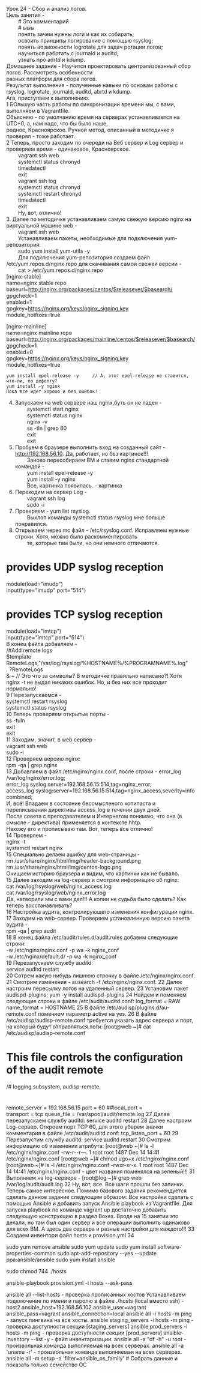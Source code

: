 Урок 24 - Сбор и анализ логов.  
Цель занятия -  
$~~~~~~~~$# Это комментарий  
$~~~~~~~~$# ыыы  
$~~~~~~~~$понять зачем нужны логи и как их собирать;  
$~~~~~~~~$освоить принципы логирование с помощью rsyslog;  
$~~~~~~~~$понять возможности logrotate для задач ротации логов;  
$~~~~~~~~$научиться работать с journald и auditd;  
$~~~~~~~~$узнать про adrtd и kdump.  
Домашнее задание - Научится проектировать централизованный сбор логов. Рассмотреть особенности   
разных платформ для сбора логов.  
Результат выполнения - полученные навыки по основам работы с rsyslog, logrotate, journald, auditd, abrtd и kdump.  
Ага, приступаем к выполнению.  
1 БОльшую часть работы по синхронизации времени мы, с вами, выполняем в Vagrantfile.  
Объясняю - по умолчанию время на серверах устанавливается на UTC+0, а, нам надо, что бы было наше,  
родное, Красноярское. Ручной метод, описанный в методичке я проверял - тоже работает.  
2 Теперь, просто заходим по очереди на Веб сервер и Log сервер и проверяем время - одинаковое, Красноярское.  
$~~~~~~~~$vagrant ssh web  
$~~~~~~~~$systemctl status chronyd  
$~~~~~~~~$timedatectl  
$~~~~~~~~$exit  
$~~~~~~~~$vagrant ssh log  
$~~~~~~~~$systemctl status chronyd  
$~~~~~~~~$systemctl restart chronyd  
$~~~~~~~~$timedatectl  
$~~~~~~~~$exit  
$~~~~~~~~$Ну, вот, отлично!  
3. Далее по методичке устанавливаем самую свежую версию nginx на виртуальной машине web -  
$~~~~~~~~$vagrant ssh web  
$~~~~~~~~$Устанавливаем пакеты, необходимые для подключения yum-репозитория:  
$~~~~~~~~$sudo yum install yum-utils -y  
$~~~~~~~~$Для подключения yum-репозитория создаем файл /etc/yum.repos.d/nginx.repo для скачивания самой свежей версии -  
$~~~~~~~~$cat > /etc/yum.repos.d/nginx.repo  
[nginx-stable]  
name=nginx stable repo  
baseurl=http://nginx.org/packages/centos/$releasever/$basearch/  
gpgcheck=1  
enabled=1  
gpgkey=https://nginx.org/keys/nginx_signing.key  
module_hotfixes=true  
  
[nginx-mainline]  
name=nginx mainline repo  
baseurl=http://nginx.org/packages/mainline/centos/$releasever/$basearch/  
gpgcheck=1  
enabled=0  
gpgkey=https://nginx.org/keys/nginx_signing.key  
module_hotfixes=true  
  
	yum install epel-release -y		// А, этот epel-release не ставится, что-ли, по дефолту?  
	yum install -y nginx  
	Пока все идет хорошо и без ошибок!  
4. Запускаем на web сервере наш nginx,буть он не ладен -   
$~~~~~~~~$systemctl start nginx  
$~~~~~~~~$systemctl status nginx  
$~~~~~~~~$nginx -v  
$~~~~~~~~$ss -tln | grep 80  
$~~~~~~~~$exit  
$~~~~~~~~$exit  
5. Пробуем в браузере выполнить вход на созданный сайт - http://192.168.56.10. Да, работает, но без картинок!!!  
$~~~~~~~~$Заново пересобираем ВМ и ставим nginx стандартной командой -   
$~~~~~~~~$yum install epel-release -y  
$~~~~~~~~$yum install -y nginx  
$~~~~~~~~$Все, картинка появилась. - картинка  
6. Переходим на сервер Log -   
$~~~~~~~~$vagrant ssh log  
$~~~~~~~~$sudo -i  
7. Проверяем - yum list rsyslog.  
$~~~~~~~~$Выхлоп команды systemctl status rsyslog мне больше понравился.  
8. Открываем через mc файл - /etc/rsyslog.conf. Исправляем нужные строки. Хотя, можно было раскомментировать  
$~~~~~~~~$те, которые там были, но они немного отличаются.  
# provides UDP syslog reception  
module(load="imudp")  
input(type="imudp" port="514")  
# provides TCP syslog reception  
module(load="imtcp")  
input(type="imtcp" port="514")  
	В конец файла добавляем -  
/#Add remote logs  
$template RemoteLogs,"/var/log/rsyslog/%HOSTNAME%/%PROGRAMNAME%.log"  
*.* ?RemoteLogs  
& ~ // Это что за символы? В методичке правильно написано?! Хотя nginx -t не выдал никаких ошибок. Но, и без них все проходит нормально!  
9 Перезапускаемся -   
	systemctl restart rsyslog  
	systemctl status rsyslog  
10 Теперь проверяем открытые порты -   
	ss -tuln  
	exit  
	exit  
11 Заходим, значит, в web сервер -  
	vagrant ssh web  
	sudo -i  
12 Проверяем версию nginx:   
	rpm -qa | grep nginx  
13 Добавляем в файл /etc/nginx/nginx.conf, после строки - error_log /var/log/nginx/error.log;  
	error_log syslog:server=192.168.56.15:514,tag=nginx_error;  
	access_log syslog:server=192.168.56.15:514,tag=nginx_access,severity=info combined;  
	И, всё! Впадаем в состояние бессмысленого копипаста и переписывания директивы access_log в течении двух дней.  
	После совета с преподавателем и Интернетом понимаю, что она (в смысле - директива) применяется в контексте hhtp.  
	Нахожу его и прописываю там. Вот, теперь все отлично!  
14 Проверяем -   
	nginx -t  
	systemctl restart nginx  
15 Специально делаем ашибку для web-страницы -   
	rm /usr/share/nginx/html/img/header-background.png  
	rm /usr/share/nginx/html/img/centos-logo.png  
	Очищаем историю браузера и видим, что картинки как не бывало.  
15 Далее заходим на log-сервер и смотрим информацию об nginx:  
	cat /var/log/rsyslog/web/nginx_access.log  
	cat /var/log/rsyslog/web/nginx_error.log  
	Да, натворили мы с вами дел!!! А копии не судьба было сделать? Как теперь восстанавливать?  
16 Настройка аудита, контролирующего изменения конфигурации nginx.  
17 Заходим на web-сервер. Проверяем установленную версию пакета аудита -  
	rpm -qa | grep audit  
18 В конец файла /etc/audit/rules.d/audit.rules добавим следующие строки:  
	-w /etc/nginx/nginx.conf -р wa -k nginx_conf  
	-w /etc/nginx/default.d/ -p wa -k nginx_conf  
19 Перезапускаем службу auditd:  
	service auditd restart  
20 Сотрем какую нибудь лишнюю строчку в файле /etc/nginx/nginx.conf.  
21 Смотрим изменения - ausearch -f /etc/nginx/nginx.conf.
22 Далее настроим пересылку логов на удаленный сервер.
23 Установим пакет audispd-plugins:
	yum -y install audispd-plugins
24 Найдем и поменяем следующие строки в файле /etc/audit/auditd.conf:
	log_format = RAW
	name_format = HOSTNAME
25 В  файле /etc/audisp/plugins.d/au-remote.conf поменяем параметр active на yes.
26 В  файле /etc/audisp/audisp-remote.conf требуется указать адрес сервера и порт, 
	на который будут отправляться логи:
	[root@web ~]# cat /etc/audisp/audisp-remote.conf
#                                                                                                                                                                            
# This file controls the configuration of the audit remote                                                                                                                   
/#   logging subsystem, audisp-remote.
#                                                                                                                                                                            
                                                                                                                                                                             
remote_server = 192.168.56.15
port = 60
##local_port =                                                                                                                                                               
transport = tcp
queue_file = /var/spool/audit/remote.log
27 Далее перезапускаем службу auditd:
	service auditd restart
28 Далее настроим Log-сервер.
	Откроем порт TCP 60, для этого уберем значки комментария в файле /etc/audit/auditd.conf:
	tcp_listen_port = 60
29 Перезапустим службу auditd:
	service auditd restart
30 Смотрим информацию об изменении атрибута:
	[root@web ~]# ls -l /etc/nginx/nginx.conf
	-rw-r--r—. 1 root root 1487 Dec 14 14:41 /etc/nginx/nginx.conf
	[root@web ~]# chmod ugo+x /etc/nginx/nginx.conf
	[root@web ~]# ls -l /etc/nginx/nginx.conf
	-rwxr-xr-x. 1 root root 1487 Dec 14 14:41 /etc/nginx/nginx.conf - цвет названия поменялся на зеленый!!!
31 Выполняем на log-сервере -
	[root@log ~]# grep web /var/log/audit/audit.log
32 Ну, вот, все. Все шаги прошли без запинки. Теперь самое интересное. 
	Помимо базового задания рекомендуется сделать данное задание следующим образом:
	Все настройки сделать с помощью Ansible и добавить запуск Ansible playbook из Vagrantfile.
	Для запуска playbook по команде vagrant up достаточно добавить следующую конструкцию в раздел Boxes.
	Вроде на 15 занятии это делали, но там был один сервер и все операции выполнить одинаково
	для всех ВМ. А здесь два сервера и разные настройки для каждого!!!
33 Создаем инвентори файл hosts и provision.yml
34 



sudo yum remove ansible
sudo yum update
sudo yum install software-properties-common
sudo apt-add-repository --yes --update ppa:ansible/ansible
sudo yum install ansible

sudo chmod 744 ./hosts

ansible-playbook provision.yml -i hosts --ask-pass

ansible all --list-hosts - проверка прописанных хостов
Устанавливаем подключение по имени и паролю в файле ./hosts (local вместо ssh) - host2 ansible_host=192.168.56.102 ansible_user=vagrant ansible_pass=vagrant ansible_connection=local
ansible all -i hosts -m ping - запуск пингвина на все хосты.
ansible staging_servers -i hosts -m ping - проверка доступности секции [staging_servers]
ansible prod_servers -i hosts -m ping - проверка доступности секции [prod_servers]
ansible-inventory --list -y - файл инвентаризации.
ansible all -a "df -h" -u root - произвольная команда выполняемая на всех серверах.
ansible all -a 'uname -r' - произвольная команда выполняемая на всех серверах.
ansible all -m setup -a 'filter=ansible_os_family' # Собрать данные и показать только семейство ОС